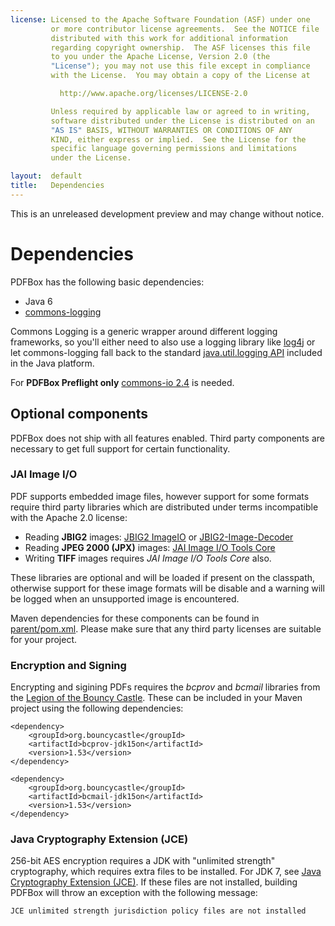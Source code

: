 ```yaml
---
license: Licensed to the Apache Software Foundation (ASF) under one
         or more contributor license agreements.  See the NOTICE file
         distributed with this work for additional information
         regarding copyright ownership.  The ASF licenses this file
         to you under the Apache License, Version 2.0 (the
         "License"); you may not use this file except in compliance
         with the License.  You may obtain a copy of the License at

           http://www.apache.org/licenses/LICENSE-2.0

         Unless required by applicable law or agreed to in writing,
         software distributed under the License is distributed on an
         "AS IS" BASIS, WITHOUT WARRANTIES OR CONDITIONS OF ANY
         KIND, either express or implied.  See the License for the
         specific language governing permissions and limitations
         under the License.

layout:  default
title:   Dependencies
---
```


<p class="alert alert-warning">This is an unreleased development preview and may change without notice.</p>

# Dependencies

PDFBox has the following basic dependencies:

- Java 6
- [commons-logging](http://commons.apache.org/logging/)

Commons Logging is a generic wrapper around different logging frameworks, so you'll either need to also use a logging library like [log4j](http://logging.apache.org/log4j/)
or let commons-logging fall back to the standard [java.util.logging API](http://java.sun.com/j2se/1.4.2/docs/guide/util/logging/overview.html)
included in the Java platform.

For **PDFBox Preflight only** [commons-io 2.4](https://commons.apache.org/proper/commons-io/) is needed.

## Optional components

PDFBox does not ship with all features enabled. Third party components are necessary to get full support for certain functionality.

### JAI Image I/O

PDF supports embedded image files, however support for some formats require third party libraries which are distributed under terms incompatible with the Apache 2.0 license:

- Reading **JBIG2** images: [JBIG2 ImageIO](https://github.com/levigo/jbig2-imageio) or [JBIG2-Image-Decoder
](https://github.com/Borisvl/JBIG2-Image-Decoder)
- Reading **JPEG 2000 (JPX)** images: [JAI Image I/O Tools Core](https://java.net/projects/jai-imageio-core)
- Writing **TIFF** images requires *JAI Image I/O Tools Core* also.

These libraries are optional and will be loaded if present on the classpath, otherwise support for these image formats will be disable and a warning will be logged when an unsupported image is encountered.

Maven dependencies for these components can be found in [parent/pom.xml](https://svn.apache.org/viewvc/pdfbox/trunk/parent/pom.xml?view=markup). Please make sure that any third party licenses are suitable for your project.

### Encryption and Signing

Encrypting and sigining PDFs requires the *bcprov* and *bcmail* libraries from the [Legion of the Bouncy Castle](http://www.bouncycastle.org/). These can be included in your Maven project using the following dependencies:

    <dependency>
        <groupId>org.bouncycastle</groupId>
        <artifactId>bcprov-jdk15on</artifactId>
        <version>1.53</version>
    </dependency>
    
    <dependency>
        <groupId>org.bouncycastle</groupId>
        <artifactId>bcmail-jdk15on</artifactId>
        <version>1.53</version>
    </dependency>

### Java Cryptography Extension (JCE)

256-bit AES encryption requires a JDK with "unlimited strength" cryptography, which requires extra files to be installed. For JDK 7, see [Java Cryptography Extension (JCE)](http://www.oracle.com/technetwork/java/javase/downloads/jce-7-download-432124.html). If these files are not installed, building PDFBox will throw an exception with the following message:

    JCE unlimited strength jurisdiction policy files are not installed
